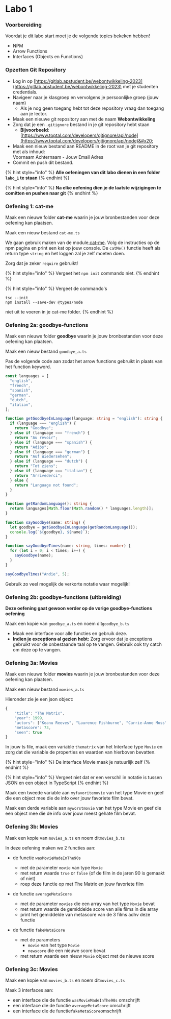 # Labo 1

### Voorbereiding

Voordat je dit labo start moet je de volgende topics bekeken hebben!

* NPM
* Arrow Functions
* Interfaces (Objects en Functions)

### Opzetten Git Repository

* Log in op [https://gitlab.apstudent.be/webontwikkeling-2023](https://gitlab.apstudent.be/webontwikkeling-2023) met je studenten credentials.
* Navigeer naar je klasgroep en vervolgens je persoonlijke groep (jouw naam)
  * Als je nog geen toegang hebt tot deze repository vraag dan toegang aan je lector.
* Maak een nieuwe git repository aan met de naam **Webontwikkeling**
* Zorg dat je een `.gitignore` bestand in je git repository hebt staan
  * **Bijvoorbeeld**: [https://www.toptal.com/developers/gitignore/api/node](https://www.toptal.com/developers/gitignore/api/node)&#x20;
* Maak een nieuw bestand aan README in de root van je git repository met als inhoud:\
  Voornaam Achternaam - Jouw Email Adres
* Commit en push dit bestand.

{% hint style="info" %}
**Alle oefeningen van dit labo dienen in een folder `labo_1` te staan**
{% endhint %}

{% hint style="info" %}
**Na elke oefening dien je de laatste wijzigingen te comitten en pushen naar git**
{% endhint %}

### **Oefening 1: cat-me**

Maak een nieuwe folder **cat-me** waarin je jouw bronbestanden voor deze oefening kan plaatsen.

Maak een nieuw bestand `cat-me.ts`&#x20;

We gaan gebruik maken van de module[ cat-me](https://www.npmjs.com/package/cat-me). Volg de instructies op de npm pagina en print een kat op jouw console. De `catMe()` functie heeft als return type `string` en het loggen zal je zelf moeten doen.

Zorg dat je zeker `require` gebruikt!

{% hint style="info" %}
Vergeet het `npm init` commando niet.&#x20;
{% endhint %}

{% hint style="info" %}
Vergeet de commando's&#x20;

```
tsc --init
npm install --save-dev @types/node
```

niet uit te voeren in je cat-me folder.
{% endhint %}

### Oefening 2a: goodbye-functions

Maak een nieuwe folder **goodbye** waarin je jouw bronbestanden voor deze oefening kan plaatsen.

Maak een nieuw bestand `goodbye_a.ts`

Pas de volgende code aan zodat het arrow functions gebruikt in plaats van het function keyword.

```typescript
const languages = [
  "english",
  "french",
  "spanish",
  "german",
  "dutch",
  "italian",
];

function getGoodbyeInLanguage(language: string = "english"): string {
  if (language === "english") {
    return "Goodbye";
  } else if (language === "french") {
    return "Au revoir";
  } else if (language === "spanish") {
    return "Adiós";
  } else if (language === "german") {
    return "Auf Wiedersehen";
  } else if (language === "dutch") {
    return "Tot ziens";
  } else if (language === "italian") {
    return "Arrivederci";
  } else {
    return "Language not found";
  }
}

function getRandomLanguage(): string {
  return languages[Math.floor(Math.random() * languages.length)];
}

function sayGoodbye(name: string) {
  let goodbye = getGoodbyeInLanguage(getRandomLanguage());
  console.log(`${goodbye}, ${name}`);
}

function sayGoodbyeTimes(name: string, times: number) {
  for (let i = 0; i < times; i++) {
    sayGoodbye(name);
  }
}

sayGoodbyeTimes("Andie", 5);
```

Gebruik zo veel mogelijk de verkorte notatie waar mogelijk!

### **Oefening 2b: goodbye-functions (uitbreiding)**

**Deze oefening gaat gewoon verder op de vorige goodbye-functions oefening**

Maak een kopie van `goodbye_a.ts` en noem dit`goodbye_b.ts`

* Maak een interface voor alle functies en gebruik deze.
* **Indien je exceptions al gezien hebt:** Zorg ervoor dat je exceptions gebruikt voor de onbestaande taal op te vangen. Gebruik ook try catch om deze op te vangen.

### Oefening 3a: Movies

Maak een nieuwe folder **movies** waarin je jouw bronbestanden voor deze oefening kan plaatsen.

Maak een nieuw bestand `movies_a.ts`

Hieronder zie je een json object:

```javascript
{
    "title": "The Matrix",
    "year": 1999,
    "actors": ["Keanu Reeves", "Laurence Fishburne", "Carrie-Anne Moss"],
    "metascore": 73,
    "seen": true
}
```

In jouw ts file, maak een variable `thematrix` van het Interface type `Movie` en zorg dat die variable de properties en waarden van hierboven bevatten.

{% hint style="info" %}
De interface Movie maak je natuurlijk zelf
{% endhint %}

{% hint style="info" %}
Vergeet niet dat er een verschil in notatie is tussen JSON en een object in TypeScript
{% endhint %}

Maak een tweede variable aan `myfavoritemovie` van het type Movie en geef die een object mee die de info over jouw favoriete film bevat.

Maak een derde variable aan `myworstmovie` van het type Movie en geef die een object mee die de info over jouw meest gehate film bevat.

### Oefening 3b: Movies

Maak een kopie van `movies_a.ts` en noem dit`movies_b.ts`

In deze oefening maken we 2 functies aan:

*   de functie `wasMovieMadeInThe90s`&#x20;

    * met de parameter `movie` van type `Movie`
    * met return waarde `true` or `false` (of de film in de jaren 90 is gemaakt of niet)
    * roep deze functie op met The Matrix en jouw favoriete film


*   de functie `averageMetaScore`&#x20;

    * met de parameter `movies` die een array van het type `Movie` bevat
    * met return waarde de gemiddelde score van alle films in die array&#x20;
    * print het gemiddelde van metascore van de 3 films adhv deze functie


* de functie `fakeMetaScore`
  * met de parameters
    * &#x20;`movie` van het type `Movie`&#x20;
    * `newscore` die een nieuwe score bevat
  * met return waarde een nieuw `Movie` object met de nieuwe score

### Oefening 3c: Movies

Maak een kopie van `movies_b.ts` en noem dit`movies_c.ts`

Maak 3 interfaces aan:

* een interface die de functie `wasMovieMadeInThe90s` omschrijft
* een interface die de functie `averageMetaScore` omschrijft
* een interface die de functie`fakeMetaScore`omschrijft

